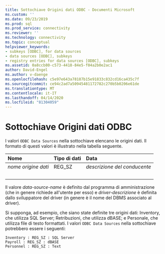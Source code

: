 ```yaml
---
title: Sottochiave Origini dati ODBC - Documenti Microsoft
ms.custom: ''
ms.date: 09/23/2019
ms.prod: sql
ms.prod_service: connectivity
ms.reviewer: ''
ms.technology: connectivity
ms.topic: conceptual
helpviewer_keywords:
- subkeys [ODBC], for data sources
- data sources [ODBC], subkeys
- registry entries for data sources [ODBC], subkeys
ms.assetid: 0a8ccb80-c573-4418-84e5-f04a2b0e2ac1
author: David-Engel
ms.author: v-daenge
ms.openlocfilehash: c5e97e643a78187b15e91833c832cd16ca435c7f
ms.sourcegitcommit: ce94c2ad7a50945481172782c270b5b0206e61de
ms.translationtype: MT
ms.contentlocale: it-IT
ms.lasthandoff: 04/14/2020
ms.locfileid: "81304059"
---
```

# <a name="odbc-data-sources-subkey"></a>Sottochiave Origini dati ODBC

I valori `ODBC Data Sources` nella sottochiave elencano le origini dati. Il formato di questi valori è illustrato nella tabella seguente.

| Nome | Tipo di dati | Data |
| :--- | :-------- | :--- |
| *nome origine dati* | REG_SZ | *descrizione del conducente* |
| &nbsp; | &nbsp; | &nbsp; |

Il valore *data-source-name* è definito dal programma di amministrazione (che in genere richiede all'utente per esso) e *driver-descrizione* è definita dallo sviluppatore del driver (in genere è il nome del DBMS associato al driver).

Si supponga, ad esempio, che siano state definite tre origini dati: Inventory, che utilizza SQL Server; Retribuzioni, che utilizza dBASE; e Personale, che utilizza file di testo formattati. I valori `ODBC Data Sources` nella sottochiave potrebbero essere i seguenti:

```console
Inventory : REG_SZ : SQL Server
Payroll : REG_SZ : dBASE
Personnel : REG_SZ : Text
```
